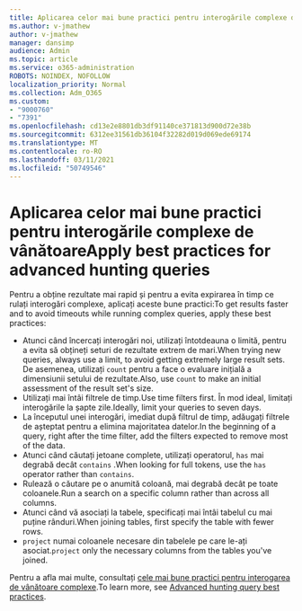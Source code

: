 ```yaml
---
title: Aplicarea celor mai bune practici pentru interogările complexe de vânătoare
ms.author: v-jmathew
author: v-jmathew
manager: dansimp
audience: Admin
ms.topic: article
ms.service: o365-administration
ROBOTS: NOINDEX, NOFOLLOW
localization_priority: Normal
ms.collection: Adm_O365
ms.custom:
- "9000760"
- "7391"
ms.openlocfilehash: cd13e2e8801db3df91140ce371813d900d72e38b
ms.sourcegitcommit: 6312ee31561db36104f32282d019d069ede69174
ms.translationtype: MT
ms.contentlocale: ro-RO
ms.lasthandoff: 03/11/2021
ms.locfileid: "50749546"
---
```

# <a name="apply-best-practices-for-advanced-hunting-queries"></a><span data-ttu-id="17dc0-102">Aplicarea celor mai bune practici pentru interogările complexe de vânătoare</span><span class="sxs-lookup"><span data-stu-id="17dc0-102">Apply best practices for advanced hunting queries</span></span>

<span data-ttu-id="17dc0-103">Pentru a obține rezultate mai rapid și pentru a evita expirarea în timp ce rulați interogări complexe, aplicați aceste bune practici:</span><span class="sxs-lookup"><span data-stu-id="17dc0-103">To get results faster and to avoid timeouts while running complex queries, apply these best practices:</span></span>

- <span data-ttu-id="17dc0-104">Atunci când încercați interogări noi, utilizați întotdeauna o limită, pentru a evita să obțineți seturi de rezultate extrem de mari.</span><span class="sxs-lookup"><span data-stu-id="17dc0-104">When trying new queries, always use a limit, to avoid getting extremely large result sets.</span></span> <span data-ttu-id="17dc0-105">De asemenea, utilizați `count` pentru a face o evaluare inițială a dimensiunii setului de rezultate.</span><span class="sxs-lookup"><span data-stu-id="17dc0-105">Also, use `count` to make an initial assessment of the result set's size.</span></span>
- <span data-ttu-id="17dc0-106">Utilizați mai întâi filtrele de timp.</span><span class="sxs-lookup"><span data-stu-id="17dc0-106">Use time filters first.</span></span> <span data-ttu-id="17dc0-107">În mod ideal, limitați interogările la șapte zile.</span><span class="sxs-lookup"><span data-stu-id="17dc0-107">Ideally, limit your queries to seven days.</span></span>
- <span data-ttu-id="17dc0-108">La începutul unei interogări, imediat după filtrul de timp, adăugați filtrele de așteptat pentru a elimina majoritatea datelor.</span><span class="sxs-lookup"><span data-stu-id="17dc0-108">In the beginning of a query, right after the time filter, add the filters expected to remove most of the data.</span></span>
- <span data-ttu-id="17dc0-109">Atunci când căutați jetoane complete, utilizați operatorul, `has` mai degrabă decât `contains` .</span><span class="sxs-lookup"><span data-stu-id="17dc0-109">When looking for full tokens, use the `has` operator rather than `contains`.</span></span>
- <span data-ttu-id="17dc0-110">Rulează o căutare pe o anumită coloană, mai degrabă decât pe toate coloanele.</span><span class="sxs-lookup"><span data-stu-id="17dc0-110">Run a search on a specific column rather than across all columns.</span></span>
- <span data-ttu-id="17dc0-111">Atunci când vă asociați la tabele, specificați mai întâi tabelul cu mai puține rânduri.</span><span class="sxs-lookup"><span data-stu-id="17dc0-111">When joining tables, first specify the table with fewer rows.</span></span>
- <span data-ttu-id="17dc0-112">`project` numai coloanele necesare din tabelele pe care le-ați asociat.</span><span class="sxs-lookup"><span data-stu-id="17dc0-112">`project` only the necessary columns from the tables you've joined.</span></span>

<span data-ttu-id="17dc0-113">Pentru a afla mai multe, consultați [cele mai bune practici pentru interogarea de vânătoare complexe](https://go.microsoft.com/fwlink/?linkid=2144812).</span><span class="sxs-lookup"><span data-stu-id="17dc0-113">To learn more, see [Advanced hunting query best practices](https://go.microsoft.com/fwlink/?linkid=2144812).</span></span>
